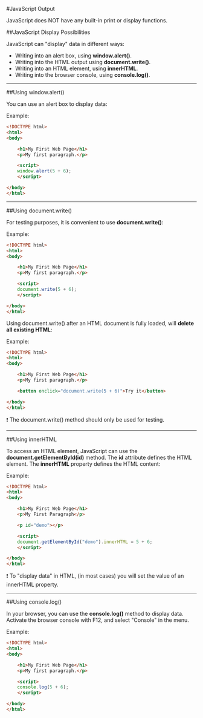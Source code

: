 #JavaScript Output 

JavaScript does NOT have any built-in print or display functions.

##JavaScript Display Possibilities

JavaScript can "display" data in different ways:

* Writing into an alert box, using **window.alert()**.
* Writing into the HTML output using **document.write()**.
* Writing into an HTML element, using **innerHTML**.
* Writing into the browser console, using **console.log()**.

____________________________________________________________________________________________________________________________

##Using window.alert()

You can use an alert box to display data:

Example:

```html
<!DOCTYPE html>
<html>
<body>

	<h1>My First Web Page</h1>
	<p>My first paragraph.</p>

	<script>
	window.alert(5 + 6);
	</script>

</body>
</html>
```
____________________________________________________________________________________________________________________________

##Using document.write()

For testing purposes, it is convenient to use **document.write()**:

Example:

```html
<!DOCTYPE html>
<html>
<body>

	<h1>My First Web Page</h1>
	<p>My first paragraph.</p>

	<script>
	document.write(5 + 6);
	</script>

</body>
</html>
```

Using document.write() after an HTML document is fully loaded, will **delete all existing HTML**:

Example:

```html
<!DOCTYPE html>
<html>
<body>

	<h1>My First Web Page</h1>
	<p>My first paragraph.</p>

	<button onclick="document.write(5 + 6)">Try it</button>

</body>
</html>
```

:exclamation: The document.write() method should only be used for testing.
____________________________________________________________________________________________________________________________

##Using innerHTML

To access an HTML element, JavaScript can use the **document.getElementById(id)** method. The **id** attribute defines the HTML element. The **innerHTML** property defines the HTML content:

Example:

```html
<!DOCTYPE html>
<html>
<body>

	<h1>My First Web Page</h1>
	<p>My First Paragraph</p>

	<p id="demo"></p>

	<script>
	document.getElementById("demo").innerHTML = 5 + 6;
	</script>

</body>
</html>
```

:exclamation: To "display data" in HTML, (in most cases) you will set the value of an innerHTML property.
____________________________________________________________________________________________________________________________

##Using console.log()

In your browser, you can use the **console.log()** method to display data. Activate the browser console with F12, and select "Console" in the menu.

Example:

```html
<!DOCTYPE html>
<html>
<body>

	<h1>My First Web Page</h1>
	<p>My first paragraph.</p>

	<script>
	console.log(5 + 6);
	</script>

</body>
</html>
```